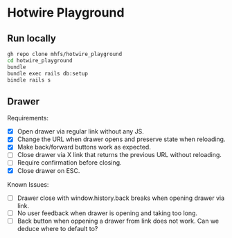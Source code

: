 # Hotwire Playground

## Run locally

```bash
gh repo clone mhfs/hotwire_playground
cd hotwire_playground
bundle
bundle exec rails db:setup
bindle rails s
```

## Drawer

Requirements:
- [x] Open drawer via regular link without any JS.
- [x] Change the URL when drawer opens and preserve state when reloading.
- [x] Make back/forward buttons work as expected.
- [ ] Close drawer via X link that returns the previous URL without reloading.
- [ ] Require confirmation before closing.
- [x] Close drawer on ESC.

Known Issues:
- [ ] Drawer close with window.history.back breaks when opening drawer via link.
- [ ] No user feedback when drawer is opening and taking too long.
- [ ] Back button when oppening a drawer from link does not work. Can we deduce where to default to?
